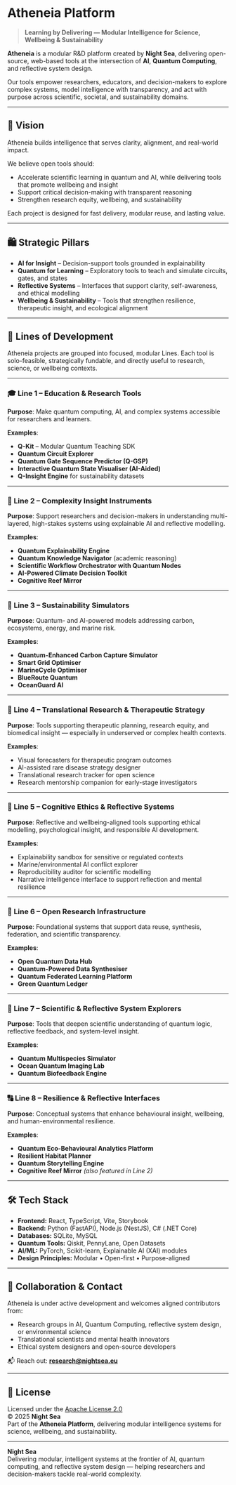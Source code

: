 # Atheneia Platform

> **Learning by Delivering — Modular Intelligence for Science, Wellbeing & Sustainability**

**Atheneia** is a modular R&D platform created by **Night Sea**, delivering open-source, web-based tools at the intersection of **AI**, **Quantum Computing**, and reflective system design.

Our tools empower researchers, educators, and decision-makers to explore complex systems, model intelligence with transparency, and act with purpose across scientific, societal, and sustainability domains.

---

## 🌌 Vision

Atheneia builds intelligence that serves clarity, alignment, and real-world impact.

We believe open tools should:
- Accelerate scientific learning in quantum and AI, while delivering tools that promote wellbeing and insight  
- Support critical decision-making with transparent reasoning  
- Strengthen research equity, wellbeing, and sustainability  

Each project is designed for fast delivery, modular reuse, and lasting value.

---

## 🛍️ Strategic Pillars

- **AI for Insight** – Decision-support tools grounded in explainability  
- **Quantum for Learning** – Exploratory tools to teach and simulate circuits, gates, and states  
- **Reflective Systems** – Interfaces that support clarity, self-awareness, and ethical modelling  
- **Wellbeing & Sustainability** – Tools that strengthen resilience, therapeutic insight, and ecological alignment

---

## 🧹 Lines of Development

Atheneia projects are grouped into focused, modular Lines. Each tool is solo-feasible, strategically fundable, and directly useful to research, science, or wellbeing contexts.

---

### 🎓 Line 1 – Education & Research Tools  
**Purpose**: Make quantum computing, AI, and complex systems accessible for researchers and learners.

**Examples**:
- **Q-Kit** – Modular Quantum Teaching SDK  
- **Quantum Circuit Explorer**  
- **Quantum Gate Sequence Predictor (Q-GSP)**  
- **Interactive Quantum State Visualiser (AI-Aided)**  
- **Q-Insight Engine** for sustainability datasets

---

### 🧠 Line 2 – Complexity Insight Instruments  
**Purpose**: Support researchers and decision-makers in understanding multi-layered, high-stakes systems using explainable AI and reflective modelling.

**Examples**:
- **Quantum Explainability Engine**  
- **Quantum Knowledge Navigator** (academic reasoning)  
- **Scientific Workflow Orchestrator with Quantum Nodes**  
- **AI-Powered Climate Decision Toolkit**  
- **Cognitive Reef Mirror**

---

### 🌿 Line 3 – Sustainability Simulators  
**Purpose**: Quantum- and AI-powered models addressing carbon, ecosystems, energy, and marine risk.

**Examples**:
- **Quantum-Enhanced Carbon Capture Simulator**  
- **Smart Grid Optimiser**  
- **MarineCycle Optimiser**  
- **BlueRoute Quantum**  
- **OceanGuard AI**

---

### 🧬 Line 4 – Translational Research & Therapeutic Strategy  
**Purpose**: Tools supporting therapeutic planning, research equity, and biomedical insight — especially in underserved or complex health contexts.

**Examples**:
- Visual forecasters for therapeutic program outcomes  
- AI-assisted rare disease strategy designer  
- Translational research tracker for open science  
- Research mentorship companion for early-stage investigators

---

### 🧘 Line 5 – Cognitive Ethics & Reflective Systems  
**Purpose**: Reflective and wellbeing-aligned tools supporting ethical modelling, psychological insight, and responsible AI development.

**Examples**:
- Explainability sandbox for sensitive or regulated contexts  
- Marine/environmental AI conflict explorer  
- Reproducibility auditor for scientific modelling  
- Narrative intelligence interface to support reflection and mental resilience

---

### 🔸 Line 6 – Open Research Infrastructure  
**Purpose**: Foundational systems that support data reuse, synthesis, federation, and scientific transparency.

**Examples**:
- **Open Quantum Data Hub**  
- **Quantum-Powered Data Synthesiser**  
- **Quantum Federated Learning Platform**  
- **Green Quantum Ledger**

---

### 🔬 Line 7 – Scientific & Reflective System Explorers  
**Purpose**: Tools that deepen scientific understanding of quantum logic, reflective feedback, and system-level insight.

**Examples**:
- **Quantum Multispecies Simulator**  
- **Ocean Quantum Imaging Lab**  
- **Quantum Biofeedback Engine**

---

### 🔠 Line 8 – Resilience & Reflective Interfaces  
**Purpose**: Conceptual systems that enhance behavioural insight, wellbeing, and human-environmental resilience.

**Examples**:
- **Quantum Eco-Behavioural Analytics Platform**  
- **Resilient Habitat Planner**  
- **Quantum Storytelling Engine**  
- **Cognitive Reef Mirror** *(also featured in Line 2)*

---

## 🛠️ Tech Stack

- **Frontend:** React, TypeScript, Vite, Storybook  
- **Backend:** Python (FastAPI), Node.js (NestJS), C# (.NET Core)  
- **Databases:** SQLite, MySQL  
- **Quantum Tools:** Qiskit, PennyLane, Open Datasets  
- **AI/ML:** PyTorch, Scikit-learn, Explainable AI (XAI) modules  
- **Design Principles:** Modular • Open-first • Purpose-aligned


---

## 🤝 Collaboration & Contact

Atheneia is under active development and welcomes aligned contributors from:

- Research groups in AI, Quantum Computing, reflective system design, or environmental science  
- Translational scientists and mental health innovators  
- Ethical system designers and open-source developers

📬 Reach out: **[research@nightsea.eu](mailto:research@nightsea.eu)**

---

## 📜 License

Licensed under the [Apache License 2.0](./LICENSE)  
© 2025 **Night Sea**  
Part of the **Atheneia Platform**, delivering modular intelligence systems for science, wellbeing, and sustainability.

---

**Night Sea**  
Delivering modular, intelligent systems at the frontier of AI, quantum computing, and reflective system design — helping researchers and decision-makers tackle real-world complexity.
